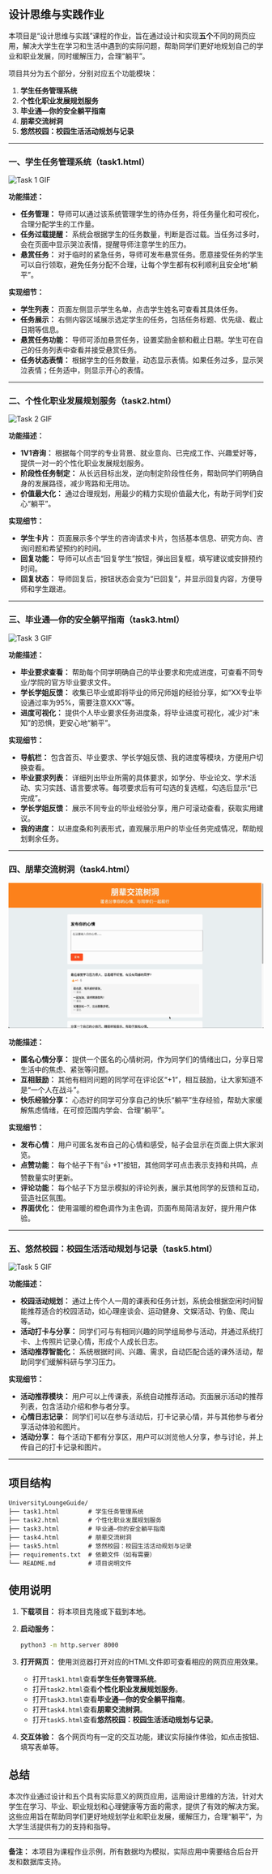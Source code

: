 ## 设计思维与实践作业

本项目是“设计思维与实践”课程的作业，旨在通过设计和实现**五个**不同的网页应用，解决大学生在学习和生活中遇到的实际问题，帮助同学们更好地规划自己的学业和职业发展，同时缓解压力，合理“躺平”。

项目共分为五个部分，分别对应五个功能模块：

1. **学生任务管理系统**
2. **个性化职业发展规划服务**
3. **毕业通—你的安全躺平指南**
4. **朋辈交流树洞**
5. **悠然校园：校园生活活动规划与记录**

---

### 一、学生任务管理系统（task1.html）

![Task 1 GIF](./demo/GIF/task1.gif)

**功能描述：**

- **任务管理：** 导师可以通过该系统管理学生的待办任务，将任务量化和可视化，合理分配学生的工作量。
- **任务过载提醒：** 系统会根据学生的任务数量，判断是否过载。当任务过多时，会在页面中显示哭泣表情，提醒导师注意学生的压力。
- **悬赏任务：** 对于临时的紧急任务，导师可发布悬赏任务。愿意接受任务的学生可以自行领取，避免任务分配不合理，让每个学生都有权利顺利且安全地“躺平”。

**实现细节：**

- **学生列表：** 页面左侧显示学生名单，点击学生姓名可查看其具体任务。
- **任务展示：** 右侧内容区域展示选定学生的任务，包括任务标题、优先级、截止日期等信息。
- **悬赏任务功能：** 导师可添加悬赏任务，设置奖励金额和截止日期。学生可在自己的任务列表中查看并接受悬赏任务。
- **任务状态表情：** 根据学生的任务数量，动态显示表情。如果任务过多，显示哭泣表情；任务适中，则显示开心的表情。

---

### 二、个性化职业发展规划服务（task2.html）

![Task 2 GIF](./demo/GIF/task2.gif)

**功能描述：**

- **1V1咨询：** 根据每个同学的专业背景、就业意向、已完成工作、兴趣爱好等，提供一对一的个性化职业发展规划服务。
- **阶段性任务制定：** 从长远目标出发，逆向制定阶段性任务，帮助同学们明确自身的发展路径，减少弯路和无用功。
- **价值最大化：** 通过合理规划，用最少的精力实现价值最大化，有助于同学们安心“躺平”。

**实现细节：**

- **学生卡片：** 页面展示多个学生的咨询请求卡片，包括基本信息、研究方向、咨询问题和希望预约的时间。
- **回复功能：** 导师可以点击“回复学生”按钮，弹出回复框，填写建议或安排预约时间。
- **回复状态：** 导师回复后，按钮状态会变为“已回复”，并显示回复内容，方便导师和学生跟进。

---

### 三、毕业通—你的安全躺平指南（task3.html）

![Task 3 GIF](./demo/GIF/task3.gif)

**功能描述：**

- **毕业要求查看：** 帮助每个同学明确自己的毕业要求和完成进度，可查看不同专业/学院的官方毕业要求文件。
- **学长学姐反馈：** 收集已毕业或即将毕业的师兄师姐的经验分享，如“XX专业毕设通过率为95%，需要注意XXX”等。
- **进度可视化：** 提供个人毕业要求任务进度条，将毕业进度可视化，减少对“未知”的恐惧，更安心地“躺平”。

**实现细节：**

- **导航栏：** 包含首页、毕业要求、学长学姐反馈、我的进度等模块，方便用户切换查看。
- **毕业要求列表：** 详细列出毕业所需的具体要求，如学分、毕业论文、学术活动、实习实践、语言要求等。每项要求后有可勾选的复选框，勾选后显示“已完成”。
- **学长学姐反馈：** 展示不同专业的毕业经验分享，用户可滚动查看，获取实用建议。
- **我的进度：** 以进度条和列表形式，直观展示用户的毕业任务完成情况，帮助规划剩余任务。

---

### 四、朋辈交流树洞（task4.html）

![Task 4 GIF](./demo/GIF/task4.gif)

**功能描述：**

- **匿名心情分享：** 提供一个匿名的心情树洞，作为同学们的情绪出口，分享日常生活中的焦虑、紧张等问题。
- **互相鼓励：** 其他有相同问题的同学可在评论区“+1”，相互鼓励，让大家知道不是“一个人在战斗”。
- **快乐经验分享：** 心态好的同学可分享自己的快乐“躺平”生存经验，帮助大家缓解焦虑情绪，在可控范围内学会、合理“躺平”。

**实现细节：**

- **发布心情：** 用户可匿名发布自己的心情和感受，帖子会显示在页面上供大家浏览。
- **点赞功能：** 每个帖子下有“👍 +1”按钮，其他同学可点击表示支持和共鸣，点赞数量实时更新。
- **评论功能：** 每个帖子下方显示模拟的评论列表，展示其他同学的反馈和互动，营造社区氛围。
- **界面优化：** 使用温暖的橙色调作为主色调，页面布局简洁友好，提升用户体验。

---

### 五、悠然校园：校园生活活动规划与记录（task5.html）

![Task 5 GIF](./demo/GIF/task5.gif)

**功能描述：**

- **校园活动规划：** 通过上传个人一周的课表和任务计划，系统会根据空闲时间智能推荐适合的校园活动，如心理座谈会、运动健身、文娱活动、钓鱼、爬山等。
- **活动打卡与分享：** 同学们可与有相同兴趣的同学组局参与活动，并通过系统打卡、上传照片记录心情，形成个人成长日志。
- **活动推荐智能化：** 系统根据时间、兴趣、需求，自动匹配合适的课外活动，帮助同学们缓解科研与学习压力。

**实现细节：**

- **活动推荐模块：** 用户可以上传课表，系统自动推荐活动。页面展示活动的推荐列表，包含活动介绍和参与者分享。
- **心情日志记录：** 同学们可以在参与活动后，打卡记录心情，并与其他参与者分享活动体验和图片。
- **活动分享：** 每个活动下都有分享区，用户可以浏览他人分享，参与讨论，并上传自己的打卡记录和图片。

---

## 项目结构

```
UniversityLoungeGuide/
├── task1.html        # 学生任务管理系统
├── task2.html        # 个性化职业发展规划服务
├── task3.html        # 毕业通—你的安全躺平指南
├── task4.html        # 朋辈交流树洞
├── task5.html        # 悠然校园：校园生活活动规划与记录
├── requirements.txt  # 依赖文件（如有需要）
└── README.md         # 项目说明文件
```

## 使用说明

1. **下载项目：** 将本项目克隆或下载到本地。

2. **启动服务：**

   ```bash
   python3 -m http.server 8000
   ```

3. **打开网页：** 使用浏览器打开对应的HTML文件即可查看相应的网页应用效果。

   - 打开`task1.html`查看**学生任务管理系统**。
   - 打开`task2.html`查看**个性化职业发展规划服务**。
   - 打开`task3.html`查看**毕业通—你的安全躺平指南**。
   - 打开`task4.html`查看**朋辈交流树洞**。
   - 打开`task5.html`查看**悠然校园：校园生活活动规划与记录**。

4. **交互体验：** 各个网页均有一定的交互功能，建议实际操作体验，如点击按钮、填写表单等。

## 总结

本次作业通过设计和五个具有实际意义的网页应用，运用设计思维的方法，针对大学生在学习、毕业、职业规划和心理健康等方面的需求，提供了有效的解决方案。这些应用旨在帮助同学们更好地规划学业和职业发展，缓解压力，合理“躺平”，为大学生活提供有力的支持和指导。

---

**备注：** 本项目为课程作业示例，所有数据均为模拟，实际应用中需要结合后台开发和数据库支持。
